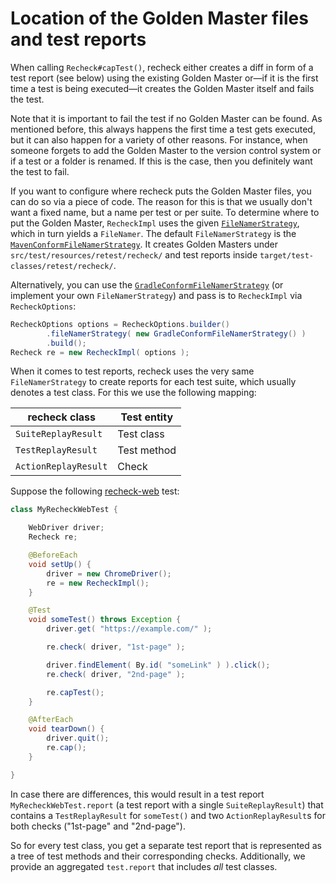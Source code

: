 # Location of the Golden Master files and test reports

When calling `Recheck#capTest()`, recheck either creates a diff in form of a test report (see below) using the existing Golden Master or—if it is the first time a test is being executed—it creates the Golden Master itself and fails the test. 

Note that it is important to fail the test if no Golden Master can be found. As mentioned before, this always happens the first time a test gets executed, but it can also happen for a variety of other reasons. For instance, when someone forgets to add the Golden Master to the version control system or if a test or a folder is renamed. If this is the case, then you definitely want the test to fail.

If you want to configure where recheck puts the Golden Master files, you can do so via a piece of code. The reason for this is that we usually don't want a fixed name, but a name per test or per suite. To determine where to put the Golden Master, `RecheckImpl` uses the given [`FileNamerStrategy`](https://github.com/retest/recheck/blob/master/src/main/java/de/retest/recheck/FileNamerStrategy.java), which in turn yields a `FileNamer`. The default `FileNamerStrategy` is the [`MavenConformFileNamerStrategy`](https://github.com/retest/recheck/blob/master/src/main/java/de/retest/recheck/MavenConformFileNamerStrategy.java). It creates Golden Masters under `src/test/resources/retest/recheck/` and test reports inside `target/test-classes/retest/recheck/`.

Alternatively, you can use the [`GradleConformFileNamerStrategy`](https://github.com/retest/recheck/blob/master/src/main/java/de/retest/recheck/GradleConformFileNamerStrategy.java) (or implement your own `FileNamerStrategy`) and pass is to `RecheckImpl` via `RecheckOptions`:

```java
RecheckOptions options = RecheckOptions.builder()
		.fileNamerStrategy( new GradleConformFileNamerStrategy() )
		.build();
Recheck re = new RecheckImpl( options );
```

When it comes to test reports, recheck uses the very same `FileNamerStrategy` to create reports for each test suite, which usually denotes a test class. For this we use the following mapping:

| recheck class | Test entity |
|---|---|
| `SuiteReplayResult`| Test class |
| `TestReplayResult`| Test method |
| `ActionReplayResult` | Check |

Suppose the following [recheck-web](https://github.com/retest/recheck-web) test:

```java
class MyRecheckWebTest {

	WebDriver driver;
	Recheck re;

	@BeforeEach
	void setUp() {
		driver = new ChromeDriver();
		re = new RecheckImpl();
	}

	@Test
	void someTest() throws Exception {
		driver.get( "https://example.com/" );

		re.check( driver, "1st-page" );

		driver.findElement( By.id( "someLink" ) ).click();
		re.check( driver, "2nd-page" );

		re.capTest();
	}

	@AfterEach
	void tearDown() {
		driver.quit();
		re.cap();
	}

}
```

In case there are differences, this would result in a test report `MyRecheckWebTest.report` (a test report with a single `SuiteReplayResult`) that contains a `TestReplayResult` for `someTest()` and two `ActionReplayResult`s for both checks ("1st-page" and "2nd-page").

So for every test class, you get a separate test report that is represented as a tree of test methods and their corresponding checks. Additionally, we provide an aggregated `test.report` that includes *all* test classes.
